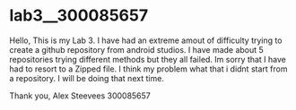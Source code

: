 # lab3__300085657

Hello, This is my Lab 3. I have had an extreme amout of difficulty trying to create a github repository from android studios. I have made about 5 repositories trying different methods but they all failed. Im sorry that I have had to resort to a Zipped file. I think my problem what that i didnt start from a repository. I will be doing that next time.

Thank you, Alex Steevees 300085657
